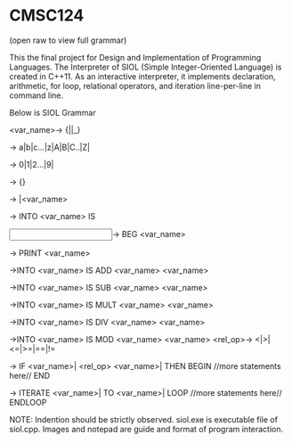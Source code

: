 # CMSC124

(open raw to view full grammar)

This the final project for Design and Implementation of Programming Languages. The Interpreter of SIOL (Simple Integer-Oriented Language) is created in C++11. 
As an interactive interpreter, it implements declaration, arithmetic, for loop, relational operators, and iteration line-per-line in command line.

Below is SIOL Grammar

<var_name>-> <letter>{<letter>|<digit>|_}
  
<letter>-> a|b|c…|z|A|B|C..|Z|
  
<digit>-> 0|1|2…|9|
  
<value>-> <digit>{<digit>}
  
<expr>-> <value>|<var_name>
  
<assignment>-> INTO <var_name> IS <expr>
  
<input>-> BEG <var_name>
  
<output>-> PRINT <var_name>
  
<addition>->INTO <var_name> IS ADD <var_name> <var_name>
  
<subtraction>->INTO <var_name> IS SUB <var_name> <var_name>
  
<multiplication>->INTO <var_name> IS MULT <var_name> <var_name>
  
<division>->INTO <var_name> IS DIV <var_name> <var_name>
  
<modulo>->INTO <var_name> IS MOD <var_name> <var_name>
<rel_op>-> <|>|<=|>=|==|!=
  
<if statement>      -> IF <var_name>|<value> <rel_op> <var_name>|<value> THEN
                          BEGIN
                              //more statements here//
                          END
  
<iteration statement> -> ITERATE <var_name>|<value> TO <var_name>|<value>
                         LOOP
                          //more statements here//
                         ENDLOOP
 
NOTE: Indention should be strictly observed.
siol.exe is executable file of siol.cpp.
Images and notepad are guide and format of program interaction.
